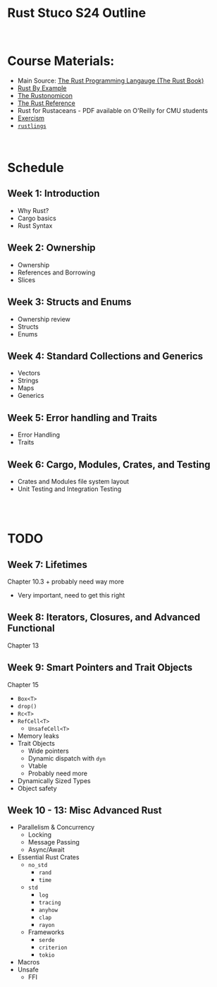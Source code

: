 # Rust Stuco S24 Outline

</br>

# Course Materials:
- Main Source: [The Rust Programming Langauge (The Rust Book)](https://doc.rust-lang.org/book/)
- [Rust By Example](https://doc.rust-lang.org/rust-by-example/index.html)
- [The Rustonomicon](https://doc.rust-lang.org/nomicon/)
- [The Rust Reference](https://doc.rust-lang.org/reference/index.html)
- Rust for Rustaceans - PDF available on O'Reilly for CMU students
- [Exercism](https://exercism.org/tracks/rust)
- [`rustlings`](https://github.com/rust-lang/rustlings)

</br>

# Schedule

## Week 1: Introduction
- Why Rust?
- Cargo basics
- Rust Syntax


## Week 2: Ownership
- Ownership
- References and Borrowing
- Slices


## Week 3: Structs and Enums
- Ownership review
- Structs
- Enums


## Week 4: Standard Collections and Generics
- Vectors
- Strings
- Maps
- Generics


## Week 5: Error handling and Traits
- Error Handling
- Traits


## Week 6: Cargo, Modules, Crates, and Testing
- Crates and Modules file system layout
- Unit Testing and Integration Testing

</br>
</br>

# TODO

## Week 7: Lifetimes
Chapter 10.3 + probably need way more

- Very important, need to get this right


## Week 8: Iterators, Closures, and Advanced Functional
Chapter 13


## Week 9: Smart Pointers and Trait Objects
Chapter 15

- `Box<T>`
- `drop()`
- `Rc<T>`
- `RefCell<T>`
    - `UnsafeCell<T>`
- Memory leaks
- Trait Objects
    - Wide pointers
    - Dynamic dispatch with `dyn`
    - Vtable
    - Probably need more
- Dynamically Sized Types
- Object safety


## Week 10 - 13: Misc Advanced Rust
- Parallelism & Concurrency
    - Locking
    - Message Passing
    - Async/Await
- Essential Rust Crates
    - `no_std`
        - `rand`
        - `time`
    - `std`
        - `log`
        - `tracing`
        - `anyhow`
        - `clap`
        - `rayon`
    - Frameworks
        - `serde`
        - `criterion`
        - `tokio`
- Macros
- Unsafe
    - FFI



